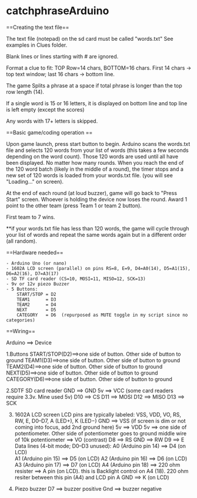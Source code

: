 # catchphraseArduino

==Creating the text file==

The text file (notepad) on the sd card must be called "words.txt"
See examples in Clues folder.


Blank lines or lines starting with # are ignored.

Format a clue to fit: TOP Row=14 chars, BOTTOM=16 chars.
First 14 chars -> top text window; last 16 chars -> bottom line.

The game Splits a phrase at a space if total phrase is longer than the top row length (14).

If a single word is 15 or 16 letters, it is displayed on bottom line 
and top line is left empty (except the scores)

Any words with 17+ letters is skipped.



==Basic game/coding operation ==

Upon game launch, press start button to begin. 
Arduino scans the words.txt file and selects 120 words from your list of words
(this takes a few seconds depending on the word count). 
Those 120 words are used until all have been displayed. No matter how many rounds.
When you reach the end of the 120 word batch (likely in the middle of a round), the timer stops and
a new set of 120 words is loaded from your words.txt file. (you will see "Loading..." on screen).

At the end of each round (at loud buzzer), game will go back to "Press Start" screen. 
Whoever is holding the device now loses the round.
Award 1 point to the other team (press Team 1 or team 2 button).

First team to 7 wins.

**if your words.txt file has less than 120 words, the game will cycle through your list of words
and repeat the same words again but in a different order (all random).


==Hardware needed==

    - Arduino Uno (or nano)
    - 1602A LCD screen (parallel) on pins RS=8, E=9, D4=A0(14), D5=A1(15), D6=A2(16), D7=A3(17)
    - SD TF card reader (CS=10, MOSI=11, MISO=12, SCK=13)
    - 9v or 12v piezo Buzzer
    - 5 Buttons:
        START/STOP = D2
        TEAM1      = D3
        TEAM2      = D4
        NEXT       = D5
        CATEGORY   = D6  (repurposed as MUTE toggle in my script since no categories)


==Wiring==

Arduino ==> Device

1.Buttons
START/STOP(D2)==>one side of button. Other side of button to ground
TEAM1(D3)==>one side of button. Other side of button to ground
TEAM2(D4)==>one side of button. Other side of button to ground
NEXT(D5)==>one side of button. Other side of button to ground
CATEGORY(D6)==>one side of button. Other side of button to ground

2.SDTF SD card reader
GND ==> GND
5v ==> VCC (some card readers require 3.3v. Mine used 5v)
D10 ==> CS
D11 ==> MOSI
D12 ==> MISO
D13 ==> SCK

3. 1602A LCD screen
LCD pins are typically labeled: VSS, VDD, VO, RS, RW, E, D0–D7, A (LED+), K (LED−)
GND ==> VSS (if screen is dim or not coming into focus, add 2nd ground here)
5v ==> VDD
5v ==> one side of potentiometer. Other side of potentiometer goes to ground
middle wire of 10k potentiometer ==> VO (contrast)
D8 ==> RS
GND ==> RW
D9 ==> E
Data lines (4-bit mode; D0–D3 unused):
A0 (Arduino pin 14) ==> D4 (on LCD)  
A1 (Arduino pin 15) ==> D5 (on LCD)
A2 (Arduino pin 16) ==> D6 (on LCD)
A3 (Arduino pin 17) ==> D7 (on LCD)
A4 (Arduino pin 18) ==> 220 ohm resister ==> A pin (on LCD). this is Backlight control on A4 (18). 220 ohm resiter between this pin (A4) and LCD pin A
GND ==> K (on LCD)

4. Piezo buzzer
D7 ==> buzzer positive
Gnd ==> buzzer negative

